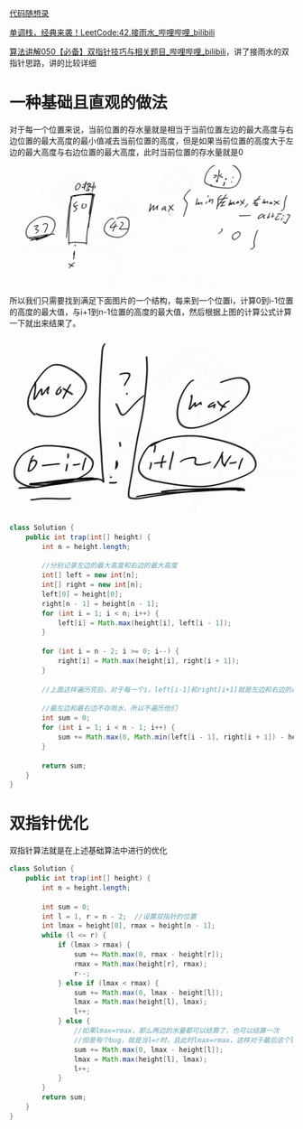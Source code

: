



[代码随想录](https://www.programmercarl.com/0042.接雨水.html#算法公开课)





[单调栈，经典来袭！LeetCode:42.接雨水_哔哩哔哩_bilibili](https://www.bilibili.com/video/BV1uD4y1u75P/?vd_source=96c1635797a0d7626fb60e973a29da38)





[算法讲解050【必备】双指针技巧与相关题目_哔哩哔哩_bilibili](https://www.bilibili.com/video/BV1V841167Rg/?spm_id_from=333.1387.upload.video_card.click&vd_source=96c1635797a0d7626fb60e973a29da38)，讲了接雨水的双指针思路，讲的比较详细







# 一种基础且直观的做法

对于每一个位置来说，当前位置的存水量就是相当于当前位置左边的最大高度与右边位置的最大高度的最小值减去当前位置的高度，但是如果当前位置的高度大于左边的最大高度与右边位置的最大高度，此时当前位置的存水量就是0





![{7CF4B0EC-6DE2-4249-A694-5C37BEB8A82B}](assets/{7CF4B0EC-6DE2-4249-A694-5C37BEB8A82B}.png)





所以我们只需要找到满足下面图片的一个结构，每来到一个位置i，计算0到i-1位置的高度的最大值，与i+1到n-1位置的高度的最大值，然后根据上图的计算公式计算一下就出来结果了。

![{1D94CCEF-6B8E-4A4E-81A8-1640E4AF3951}](assets/{1D94CCEF-6B8E-4A4E-81A8-1640E4AF3951}.png)





```java
class Solution {
    public int trap(int[] height) {
        int n = height.length;

        //分别记录左边的最大高度和右边的最大高度
        int[] left = new int[n];
        int[] right = new int[n];
        left[0] = height[0];
        right[n - 1] = height[n - 1];
        for (int i = 1; i < n; i++) {
            left[i] = Math.max(height[i], left[i - 1]);
        }

        for (int i = n - 2; i >= 0; i--) {
            right[i] = Math.max(height[i], right[i + 1]);
        }

        //上面这样遍历完后，对于每一个i，left[i-1]和right[i+1]就是左边和右边的最大高度

        //最左边和最右边不存雨水，所以不遍历他们
        int sum = 0;
        for (int i = 1; i < n - 1; i++) {
            sum += Math.max(0, Math.min(left[i - 1], right[i + 1]) - height[i]);
        }

        return sum;
    }
}
```





# 双指针优化



双指针算法就是在上述基础算法中进行的优化



```java
class Solution {
    public int trap(int[] height) {
        int n = height.length;

        int sum = 0;
        int l = 1, r = n - 2;  //设置双指针的位置
        int lmax = height[0], rmax = height[n - 1];
        while (l <= r) {
            if (lmax > rmax) {
                sum += Math.max(0, rmax - height[r]);
                rmax = Math.max(height[r], rmax);
                r--;
            } else if (lmax < rmax) {
                sum += Math.max(0, lmax - height[l]);
                lmax = Math.max(height[l], lmax);
                l++;
            } else {
                //如果lmax=rmax，那么两边的水量都可以结算了，也可以结算一次
                //但是有个bug，就是当l=r时，且此时lmax=rmax，这样对于最后这个l=r的位置会结算两次，所以最好就结算一次
                sum += Math.max(0, lmax - height[l]);
                lmax = Math.max(height[l], lmax);
                l++;
            }
        }
        return sum;
    }
}
```
